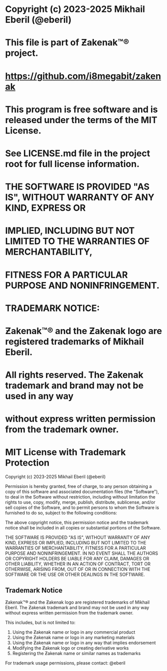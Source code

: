 # Copyright (c) 2023-2025 Mikhail Eberil (@eberil)
# 
# This file is part of Ƶakenak™® project.
# https://github.com/i8megabit/zakenak
#
# This program is free software and is released under the terms of the MIT License.
# See LICENSE.md file in the project root for full license information.
#
# THE SOFTWARE IS PROVIDED "AS IS", WITHOUT WARRANTY OF ANY KIND, EXPRESS OR
# IMPLIED, INCLUDING BUT NOT LIMITED TO THE WARRANTIES OF MERCHANTABILITY,
# FITNESS FOR A PARTICULAR PURPOSE AND NONINFRINGEMENT.
#
# TRADEMARK NOTICE:
# Ƶakenak™® and the Ƶakenak logo are registered trademarks of Mikhail Eberil.
# All rights reserved. The Ƶakenak trademark and brand may not be used in any way 
# without express written permission from the trademark owner.


# MIT License with Trademark Protection

Copyright (c) 2023-2025 Mikhail Eberil (@eberil)

Permission is hereby granted, free of charge, to any person obtaining a copy
of this software and associated documentation files (the "Software"), to deal
in the Software without restriction, including without limitation the rights
to use, copy, modify, merge, publish, distribute, sublicense, and/or sell
copies of the Software, and to permit persons to whom the Software is
furnished to do so, subject to the following conditions:

The above copyright notice, this permission notice and the trademark notice
shall be included in all copies or substantial portions of the Software.

THE SOFTWARE IS PROVIDED "AS IS", WITHOUT WARRANTY OF ANY KIND, EXPRESS OR
IMPLIED, INCLUDING BUT NOT LIMITED TO THE WARRANTIES OF MERCHANTABILITY,
FITNESS FOR A PARTICULAR PURPOSE AND NONINFRINGEMENT. IN NO EVENT SHALL THE
AUTHORS OR COPYRIGHT HOLDERS BE LIABLE FOR ANY CLAIM, DAMAGES OR OTHER
LIABILITY, WHETHER IN AN ACTION OF CONTRACT, TORT OR OTHERWISE, ARISING FROM,
OUT OF OR IN CONNECTION WITH THE SOFTWARE OR THE USE OR OTHER DEALINGS IN THE
SOFTWARE.

## Trademark Notice

Ƶakenak™® and the Ƶakenak logo are registered trademarks of Mikhail Eberil.
The Ƶakenak trademark and brand may not be used in any way without express
written permission from the trademark owner.

This includes, but is not limited to:
1. Using the Ƶakenak name or logo in any commercial product
2. Using the Ƶakenak name or logo in any marketing materials
3. Using the Ƶakenak name or logo in any way that implies endorsement
4. Modifying the Ƶakenak logo or creating derivative works
5. Registering the Ƶakenak name or similar names as trademarks

For trademark usage permissions, please contact: @eberil